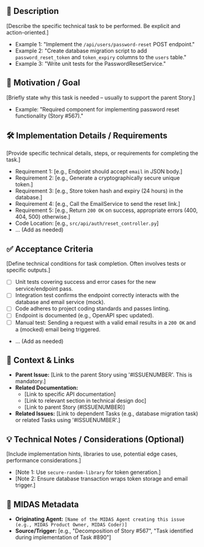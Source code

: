 <!--
MIDAS Task Issue Template
========================
Instructions for Agent (e.g., MIDAS Product Owner, Coder):
- Replace placeholders like '[ ]' with specific information.
- Focus on a single, concrete technical step required to complete a Story.
- Be specific about *what* needs to be done technically.
- Define technical acceptance criteria (e.g., tests pass, API endpoint works).
- Ensure the Parent Issue link points correctly to the Story.
- Link to specific code locations, API docs, or technical designs.
- Use Markdown formatting appropriately (especially for code snippets).
- The title MUST start with "[TASK] ".
-->

## 🎯 Description

[Describe the specific technical task to be performed. Be explicit and action-oriented.]
*   Example 1: "Implement the `/api/users/password-reset` POST endpoint."
*   Example 2: "Create database migration script to add `password_reset_token` and `token_expiry` columns to the `users` table."
*   Example 3: "Write unit tests for the PasswordResetService."

## 🤔 Motivation / Goal

[Briefly state why this task is needed – usually to support the parent Story.]
*   Example: "Required component for implementing password reset functionality (Story #567)."

## 🛠️ Implementation Details / Requirements

[Provide specific technical details, steps, or requirements for completing the task.]

*   Requirement 1: [e.g., Endpoint should accept `email` in JSON body.]
*   Requirement 2: [e.g., Generate a cryptographically secure unique token.]
*   Requirement 3: [e.g., Store token hash and expiry (24 hours) in the database.]
*   Requirement 4: [e.g., Call the EmailService to send the reset link.]
*   Requirement 5: [e.g., Return `200 OK` on success, appropriate errors (400, 404, 500) otherwise.]
*   Code Location: [e.g., `src/api/auth/reset_controller.py`]
*   ... (Add as needed)

## ✅ Acceptance Criteria

[Define technical conditions for task completion. Often involves tests or specific outputs.]

*   [ ] Unit tests covering success and error cases for the new service/endpoint pass.
*   [ ] Integration test confirms the endpoint correctly interacts with the database and email service (mock).
*   [ ] Code adheres to project coding standards and passes linting.
*   [ ] Endpoint is documented (e.g., OpenAPI spec updated).
*   [ ] Manual test: Sending a request with a valid email results in a `200 OK` and a (mocked) email being triggered.
*   ... (Add as needed)

## 🔗 Context & Links

*   **Parent Issue:** [Link to the parent Story using '#ISSUENUMBER'. This is mandatory.]
*   **Related Documentation:**
    *   [Link to specific API documentation]
    *   [Link to relevant section in technical design doc]
    *   [Link to parent Story (#ISSUENUMBER)]
*   **Related Issues:** [Link to dependent Tasks (e.g., database migration task) or related Tasks using '#ISSUENUMBER'.]

## 💡 Technical Notes / Considerations (Optional)

[Include implementation hints, libraries to use, potential edge cases, performance considerations.]

*   [Note 1: Use `secure-random-library` for token generation.]
*   [Note 2: Ensure database transaction wraps token storage and email trigger.]

## 🤖 MIDAS Metadata

*   **Originating Agent:** `[Name of the MIDAS Agent creating this issue (e.g., MIDAS Product Owner, MIDAS Coder)]`
*   **Source/Trigger:** [e.g., "Decomposition of Story #567", "Task identified during implementation of Task #890"]
